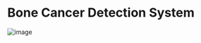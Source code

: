 # Bone Cancer Detection System


![image](https://github.com/user-attachments/assets/15ff1548-8a52-4a6f-9845-43c0346333e3)



